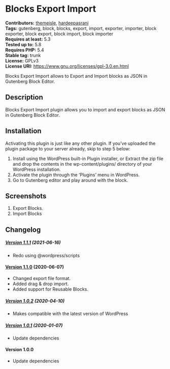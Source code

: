 # Blocks Export Import #
**Contributors:** [themeisle](https://profiles.wordpress.org/themeisle), [hardeepasrani](https://profiles.wordpress.org/hardeepasrani)  
**Tags:** gutenberg, block, blocks, export, import, exporter, importer, block exporter, block export, block import, block importer  
**Requires at least:** 5.3      
**Tested up to:** 5.8  
**Requires PHP:** 5.4    
**Stable tag:** trunk  
**License:** GPLv3    
**License URI:** https://www.gnu.org/licenses/gpl-3.0.en.html    

Blocks Export Import allows to Export and Import blocks as JSON in Gutenberg Block Editor.

## Description ##

Blocks Export Import plugin allows you to import and export blocks as JSON in Gutenberg Block Editor.

## Installation ##
Activating this plugin is just like any other plugin. If you’ve uploaded the plugin package to your server already, skip to step 5 below:

1. Install using the WordPress built-in Plugin installer, or Extract the zip file and drop the contents in the wp-content/plugins/ directory of your WordPress installation.
2. Activate the plugin through the ‘Plugins’ menu in WordPress.
3. Go to Gutenberg editor and play around with the block.

## Screenshots ##

1. Export Blocks.
2. Import Blocks


## Changelog ##

##### [Version 1.1.1](https://github.com/Codeinwp/blocks-export-import/compare/v1.1.0...v1.1.1) (2021-06-16)

- Redo using @wordpress/scripts




#### [Version 1.1.0](https://github.com/Codeinwp/blocks-export-import/compare/v1.0.2...v1.1.0) (2020-06-07)

- Changed export file format.
- Added drag & drop import.
- Added support for Reusable Blocks.




##### [Version 1.0.2](https://github.com/Codeinwp/blocks-export-import/compare/v1.0.1...v1.0.2) (2020-04-10)

- Makes compatible with the latest version of WordPress




##### [Version 1.0.1](https://github.com/Codeinwp/blocks-export-import/compare/v1.0.0...v1.0.1) (2020-01-07)

* Update dependencies


####  Version 1.0.0

* Update dependencies


